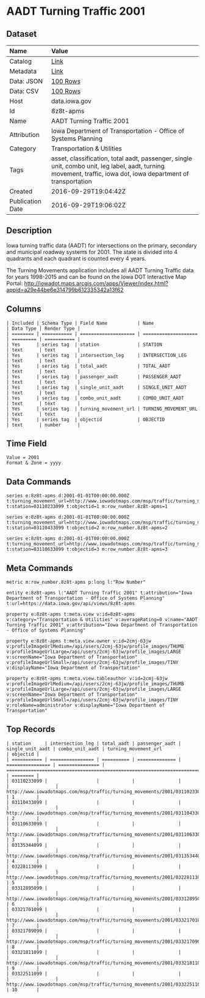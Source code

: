 # AADT Turning Traffic 2001

## Dataset

| Name | Value |
| :--- | :---- |
| Catalog | [Link](https://catalog.data.gov/dataset/aadt-turning-traffic-2001) |
| Metadata | [Link](https://data.iowa.gov/api/views/8z8t-apms) |
| Data: JSON | [100 Rows](https://data.iowa.gov/api/views/8z8t-apms/rows.json?max_rows=100) |
| Data: CSV | [100 Rows](https://data.iowa.gov/api/views/8z8t-apms/rows.csv?max_rows=100) |
| Host | data.iowa.gov |
| Id | 8z8t-apms |
| Name | AADT Turning Traffic 2001 |
| Attribution | Iowa Department of Transportation - Office of Systems Planning |
| Category | Transportation & Utilities |
| Tags | asset, classification, total aadt, passenger, single unit, combo unit, leg label, aadt, turning movement, traffic, iowa dot, iowa department of transportation |
| Created | 2016-09-29T19:04:42Z |
| Publication Date | 2016-09-29T19:06:02Z |

## Description

Iowa turning traffic data (AADT) for intersections on the primary, secondary and municipal roadway systems for 2001. The state is divided into 4 quadrants and each quadrant is counted every 4 years.

The Turning Movements application includes all AADT Turning Traffic data for years 1998-2015 and can be found on the Iowa DOT Interactive Map Portal: http://iowadot.maps.arcgis.com/apps/Viewer/index.html?appid=a29e44be6e314799b612335342a13f62

## Columns

```ls
| Included | Schema Type | Field Name           | Name                 | Data Type | Render Type |
| ======== | =========== | ==================== | ==================== | ========= | =========== |
| Yes      | series tag  | station              | STATION              | text      | text        |
| Yes      | series tag  | intersection_leg     | INTERSECTION_LEG     | text      | text        |
| Yes      | series tag  | total_aadt           | TOTAL_AADT           | text      | text        |
| Yes      | series tag  | passenger_aadt       | PASSENGER_AADT       | text      | text        |
| Yes      | series tag  | single_unit_aadt     | SINGLE_UNIT_AADT     | text      | text        |
| Yes      | series tag  | combo_unit_aadt      | COMBO_UNIT_AADT      | text      | text        |
| Yes      | series tag  | turning_movement_url | TURNING_MOVEMENT_URL | text      | text        |
| Yes      | series tag  | objectid             | OBJECTID             | text      | number      |
```

## Time Field

```ls
Value = 2001
Format & Zone = yyyy
```

## Data Commands

```ls
series e:8z8t-apms d:2001-01-01T00:00:00.000Z t:turning_movement_url=http://www.iowadotmaps.com/msp/traffic/turning_movements/2001/03110233099.pdf t:station=03110233099 t:objectid=1 m:row_number.8z8t-apms=1

series e:8z8t-apms d:2001-01-01T00:00:00.000Z t:turning_movement_url=http://www.iowadotmaps.com/msp/traffic/turning_movements/2001/03110433099.pdf t:station=03110433099 t:objectid=2 m:row_number.8z8t-apms=2

series e:8z8t-apms d:2001-01-01T00:00:00.000Z t:turning_movement_url=http://www.iowadotmaps.com/msp/traffic/turning_movements/2001/03110633099.pdf t:station=03110633099 t:objectid=3 m:row_number.8z8t-apms=3
```

## Meta Commands

```ls
metric m:row_number.8z8t-apms p:long l:"Row Number"

entity e:8z8t-apms l:"AADT Turning Traffic 2001" t:attribution="Iowa Department of Transportation - Office of Systems Planning" t:url=https://data.iowa.gov/api/views/8z8t-apms

property e:8z8t-apms t:meta.view v:id=8z8t-apms v:category="Transportation & Utilities" v:averageRating=0 v:name="AADT Turning Traffic 2001" v:attribution="Iowa Department of Transportation - Office of Systems Planning"

property e:8z8t-apms t:meta.view.owner v:id=2cmj-63jw v:profileImageUrlMedium=/api/users/2cmj-63jw/profile_images/THUMB v:profileImageUrlLarge=/api/users/2cmj-63jw/profile_images/LARGE v:screenName="Iowa Department of Transportation" v:profileImageUrlSmall=/api/users/2cmj-63jw/profile_images/TINY v:displayName="Iowa Department of Transportation"

property e:8z8t-apms t:meta.view.tableauthor v:id=2cmj-63jw v:profileImageUrlMedium=/api/users/2cmj-63jw/profile_images/THUMB v:profileImageUrlLarge=/api/users/2cmj-63jw/profile_images/LARGE v:screenName="Iowa Department of Transportation" v:profileImageUrlSmall=/api/users/2cmj-63jw/profile_images/TINY v:roleName=administrator v:displayName="Iowa Department of Transportation"
```

## Top Records

```ls
| station     | intersection_leg | total_aadt | passenger_aadt | single_unit_aadt | combo_unit_aadt | turning_movement_url                                                          | objectid | 
| =========== | ================ | ========== | ============== | ================ | =============== | ============================================================================= | ======== | 
| 03110233099 |                  |            |                |                  |                 | http://www.iowadotmaps.com/msp/traffic/turning_movements/2001/03110233099.pdf | 1        | 
| 03110433099 |                  |            |                |                  |                 | http://www.iowadotmaps.com/msp/traffic/turning_movements/2001/03110433099.pdf | 2        | 
| 03110633099 |                  |            |                |                  |                 | http://www.iowadotmaps.com/msp/traffic/turning_movements/2001/03110633099.pdf | 3        | 
| 03135344099 |                  |            |                |                  |                 | http://www.iowadotmaps.com/msp/traffic/turning_movements/2001/03135344099.pdf | 4        | 
| 03228113099 |                  |            |                |                  |                 | http://www.iowadotmaps.com/msp/traffic/turning_movements/2001/03228113099.pdf | 5        | 
| 03312895099 |                  |            |                |                  |                 | http://www.iowadotmaps.com/msp/traffic/turning_movements/2001/03312895099.pdf | 6        | 
| 03321701099 |                  |            |                |                  |                 | http://www.iowadotmaps.com/msp/traffic/turning_movements/2001/03321701099.pdf | 7        | 
| 03321709099 |                  |            |                |                  |                 | http://www.iowadotmaps.com/msp/traffic/turning_movements/2001/03321709099.pdf | 8        | 
| 03321811099 |                  |            |                |                  |                 | http://www.iowadotmaps.com/msp/traffic/turning_movements/2001/03321811099.pdf | 9        | 
| 03322511099 |                  |            |                |                  |                 | http://www.iowadotmaps.com/msp/traffic/turning_movements/2001/03322511099.pdf | 10       | 
```